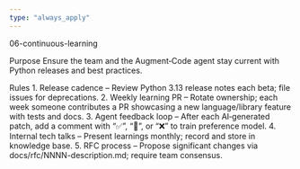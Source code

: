 ```yaml
---
type: "always_apply"
---
```


06-continuous-learning

Purpose
Ensure the team and the Augment‑Code agent stay current with Python releases and best practices.

Rules
	1.	Release cadence – Review Python 3.13 release notes each beta; file issues for deprecations.
	2.	Weekly learning PR – Rotate ownership; each week someone contributes a PR showcasing a new language/library feature with tests and docs.
	3.	Agent feedback loop – After each AI‑generated patch, add a comment with “✅”, “🤔”, or “❌” to train preference model.
	4.	Internal tech talks – Present learnings monthly; record and store in knowledge base.
	5.	RFC process – Propose significant changes via docs/rfc/NNNN-description.md; require team consensus.